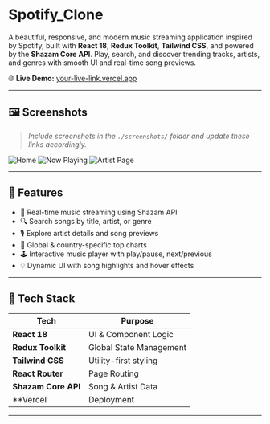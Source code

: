 # Spotify_Clone

A beautiful, responsive, and modern music streaming application inspired by Spotify, built with **React 18**, **Redux Toolkit**, **Tailwind CSS**, and powered by the **Shazam Core API**. Play, search, and discover trending tracks, artists, and genres with smooth UI and real-time song previews.

🌐 **Live Demo:** [your-live-link.vercel.app](https://your-live-link.vercel.app)

---

## 🖼️ Screenshots

> _Include screenshots in the `./screenshots/` folder and update these links accordingly._

![Home](./screenshots/home.png)
![Now Playing](./screenshots/player.png)
![Artist Page](./screenshots/artist.png)

---

## 🚀 Features

- 🎵 Real-time music streaming using Shazam API
- 🔍 Search songs by title, artist, or genre
- 🎙 Explore artist details and song previews
- 🧠 Global & country-specific top charts
- 🕹 Interactive music player with play/pause, next/previous
- 💡 Dynamic UI with song highlights and hover effects

---

## 🧰 Tech Stack

| Tech            | Purpose                       |
|-----------------|-------------------------------|
| **React 18**    | UI & Component Logic          |
| **Redux Toolkit** | Global State Management      |
| **Tailwind CSS** | Utility-first styling         |
| **React Router** | Page Routing                 |
| **Shazam Core API** | Song & Artist Data        |
| **Vercel | Deployment               |

---
